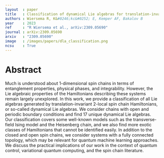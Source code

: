 ```yaml
---
layout  : paper
title   : Classification of dynamical Lie algebras for translation-invatiant 2-local spin systems in one dimension
authors : Wiersema R, K&#0246;kc&#0252; E, Kemper AF, Bakalov B
year    : 2023
ref     : "R Wiersema et al., arXiv:2309.05690"
journal : arXiv:2309.05690
arxiv   : "2309.05690"
image   : /images/papers/dla_classification.png
ncsu    : True
---
```


# Abstract
Much is understood about 1-dimensional spin chains in terms of entanglement properties, physical phases, and integrability. However, the Lie algebraic properties of the Hamiltonians describing these systems remain largely unexplored. In this work, we provide a classification of all Lie algebras generated by translation-invariant $2$-local spin chain Hamiltonians, or so-called dynamical Lie algebras. We consider chains with open and periodic boundary conditions and find 17 unique dynamical Lie algebras. Our classification covers some well-known models such as the transverse-field Ising model and the Heisenberg chain, and we also find more exotic classes of Hamiltonians that cannot be identified easily. In addition to the closed and open spin chains, we consider systems with a fully connected topology, which may be relevant for quantum machine learning approaches. We discuss the practical implications of our work in the context of quantum control, variational quantum computing, and the spin chain literature. 
